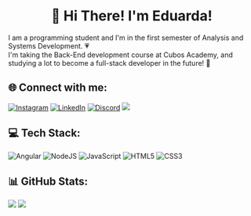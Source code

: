 <h1 align="center">🌸 Hi There! I'm Eduarda!</h1>
I am a programming student and I'm in the first semester of Analysis and Systems Development. 💗<br>I'm taking the Back-End development course at Cubos Academy, and studying a lot to become a full-stack developer in the future! 🚀


## 🌐 Connect with me:

[![Instagram](https://img.shields.io/badge/Instagram-%23E4405F.svg?logo=Instagram&logoColor=white)](https://instagram.com/dudsamon) [![LinkedIn](https://img.shields.io/badge/LinkedIn-%230077B5.svg?logo=linkedin&logoColor=white)](https://linkedin.com/in/eduardaamon)
[![Discord](https://img.shields.io/badge/Discord-%237289DA.svg?logo=discord&logoColor=white)](https://discord.gg/dudaamon) 
<a href = "mailto:contatoeduardaamon16@gmail.com"><img src="https://img.shields.io/badge/-Gmail-%23333.svg?&logo=gmail&logoColor=white" target="_blank"></a>


## 💻 Tech Stack:
![Angular](https://img.shields.io/badge/angular-%23DD0031.svg?style=flat&logo=angular&logoColor=white) ![NodeJS](https://img.shields.io/badge/node.js-6DA55F?style=flat&logo=node.js&logoColor=white) ![JavaScript](https://img.shields.io/badge/javascript-%23323330.svg?style=flat&logo=javascript&logoColor=%23F7DF1E) ![HTML5](https://img.shields.io/badge/html5-%23E34F26.svg?style=flat&logo=html5&logoColor=white) ![CSS3](https://img.shields.io/badge/css3-%231572B6.svg?style=flat&logo=css3&logoColor=white)

## 📊 GitHub Stats:
![](https://github-readme-stats.vercel.app/api?username=dudaamon&theme=dracula&hide_border=false&include_all_commits=true&count_private=true)
![](https://github-readme-stats.vercel.app/api/top-langs/?username=dudaamon&theme=dracula&hide_border=false&include_all_commits=true&count_private=true)
